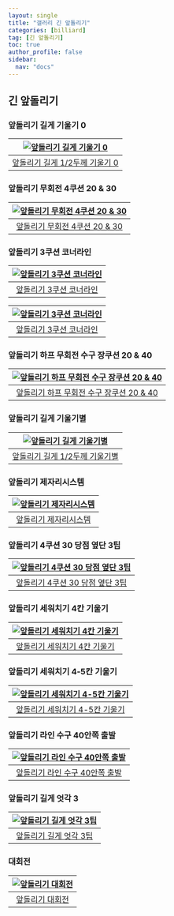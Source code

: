 ```yaml
---
layout: single
title: "갤러리 긴 앞돌리기"
categories: [billiard]
tag: [긴 앞돌리기]
toc: true
author_profile: false
sidebar:
  nav: "docs"
---
```


## 긴 앞돌리기

### 앞돌리기 길게 기울기 0

| [![앞돌리기 길게 기울기 0](/images/%EC%95%9E%EB%8F%8C%EB%A6%AC%EA%B8%B0%20%EA%B8%B0%EB%B3%B8%20%EB%B0%A9%EC%88%98.png)](/images/%EC%95%9E%EB%8F%8C%EB%A6%AC%EA%B8%B0%20%EA%B8%B0%EB%B3%B8%20%EB%B0%A9%EC%88%98.png) |
| :---: |
| [앞돌리기 길게 1/2두께 기울기 0](https://youtu.be/XF0v0q0myEg) |

### 앞돌리기 무회전 4쿠션 20 & 30

| [![앞돌리기 무회전 4쿠션 20 & 30](/images/%EC%95%9E%EB%8F%8C%EB%A6%AC%EA%B8%B0%20%EC%88%98%ED%98%B8%EC%8B%A0%20%EA%B8%B8%EA%B2%8C.png)](/images/%EC%95%9E%EB%8F%8C%EB%A6%AC%EA%B8%B0%20%EC%88%98%ED%98%B8%EC%8B%A0%20%EA%B8%B8%EA%B2%8C.png) |
| :---: |
| [앞돌리기 무회전 4쿠션 20 & 30](https://youtu.be/4u6vUyhQgyQ) |

### 앞돌리기 3쿠션 코너라인

| [![앞돌리기 3쿠션 코너라인](/images/앞돌리기_3쿠션코너1.png)](/images/앞돌리기_3쿠션코너1.png) |
| :---: |
| [앞돌리기 3쿠션 코너라인](https://youtu.be/CLCpmykB7sc) |

| [![앞돌리기 3쿠션 코너라인](/images/%EC%95%9E%EB%8F%8C%EB%A6%AC%EA%B8%B0%203%EC%BF%A0%EC%85%98%20%EC%BD%94%EB%84%88%EB%9D%BC%EC%9D%B8.png)](/images/%EC%95%9E%EB%8F%8C%EB%A6%AC%EA%B8%B0%203%EC%BF%A0%EC%85%98%20%EC%BD%94%EB%84%88%EB%9D%BC%EC%9D%B8.png) |
| :---: |
| [앞돌리기 3쿠션 코너라인](https://youtu.be/7t8xH0ipNOk) |

### 앞돌리기 하프 무회전 수구 장쿠션 20 & 40

| [![앞돌리기 하프 무회전 수구 장쿠션 20 & 40](/images/%EC%95%9E%EB%8F%8C%EB%A6%AC%EA%B8%B0%20%EC%88%98%ED%98%B8%EC%8B%A0%20%ED%95%98%ED%94%84.png)](/images/%EC%95%9E%EB%8F%8C%EB%A6%AC%EA%B8%B0%20%EC%88%98%ED%98%B8%EC%8B%A0%20%ED%95%98%ED%94%84.png) |
| :---: |
| [앞돌리기 하프 무회전 수구 장쿠션 20 & 40](https://youtu.be/-lDj6ez2Q9M) |

### 앞돌리기 길게 기울기별

| [![앞돌리기 길게 기울기별](/images/%EC%95%9E%EB%8F%8C%EB%A6%AC%EA%B8%B0%20%EC%A0%95%EB%A6%AC%20%EC%88%98%ED%98%B8%EC%8B%A0.png)](/images/%EC%95%9E%EB%8F%8C%EB%A6%AC%EA%B8%B0%20%EC%A0%95%EB%A6%AC%20%EC%88%98%ED%98%B8%EC%8B%A0.png) |
| :---: |
| [앞돌리기 길게 1/2두께 기울기별](https://youtu.be/lQ_juHUneHs) |

### 앞돌리기 제자리시스템

| [![앞돌리기 제자리시스템](/images/%EC%95%9E%EB%8F%8C%EB%A6%AC%EA%B8%B0%20%EC%A0%9C%EC%9E%90%EB%A6%AC%EC%8B%9C%EC%8A%A4%ED%85%9C.png)](/images/%EC%95%9E%EB%8F%8C%EB%A6%AC%EA%B8%B0%20%EC%A0%9C%EC%9E%90%EB%A6%AC%EC%8B%9C%EC%8A%A4%ED%85%9C.png) |
| :---: |
| [앞돌리기 제자리시스템](https://youtu.be/IwJtf8vCWTw) |

### 앞돌리기 4쿠션 30 당점 옆단 3팁

| [![앞돌리기 4쿠션 30 당점 옆단 3팁](/images/%EC%95%9E%EB%8F%8C%EB%A6%AC%EA%B8%B0%20%EC%88%98%ED%98%B8%EC%8B%A0%204%EC%BF%A0%EC%85%98%2030.png)](/images/%EC%95%9E%EB%8F%8C%EB%A6%AC%EA%B8%B0%20%EC%88%98%ED%98%B8%EC%8B%A0%204%EC%BF%A0%EC%85%98%2030.png) |
| :---: |
| [앞돌리기 4쿠션 30 당점 옆단 3팁](https://youtu.be/rqXKJiu9Vvk) |

### 앞돌리기 세워치기 4칸 기울기

| [![앞돌리기 세워치기 4칸 기울기](/images/%EC%95%9E%EB%8F%8C%EB%A6%AC%EA%B8%B0%20%EC%88%98%ED%98%B8%EC%8B%A0%204%EC%B9%B8.png)](/images/%EC%95%9E%EB%8F%8C%EB%A6%AC%EA%B8%B0%20%EC%88%98%ED%98%B8%EC%8B%A0%204%EC%B9%B8.png) |
| :---: |
| [앞돌리기 세워치기 4칸 기울기](https://youtu.be/CpPGTSNUy1Y) |

### 앞돌리기 세워치기 4-5칸 기울기

| [![앞돌리기 세워치기 4-5칸 기울기](/images/%EC%95%9E%EB%8F%8C%EB%A6%AC%EA%B8%B0%20%EB%81%8C%EC%96%B4%EC%B9%98%EA%B8%B0%20%EC%88%98%ED%98%B8%EC%8B%A0.png)](/images/%EC%95%9E%EB%8F%8C%EB%A6%AC%EA%B8%B0%20%EB%81%8C%EC%96%B4%EC%B9%98%EA%B8%B0%20%EC%88%98%ED%98%B8%EC%8B%A0.png) |
| :---: |
| [앞돌리기 세워치기 4-5칸 기울기](https://youtu.be/WoOzclT0dZw) |

### 앞돌리기 라인 수구 40안쪽 출발

| [![앞돌리기 라인 수구 40안쪽 출발](/images/%EC%95%9E%EB%8F%8C%EB%A6%AC%EA%B8%B0%20%EB%9D%BC%EC%9D%B8%20%EC%88%98%EA%B5%AC%2040%EC%95%88%EC%AA%BD%20%EC%B6%9C%EB%B0%9C.png)](/images/%EC%95%9E%EB%8F%8C%EB%A6%AC%EA%B8%B0%20%EB%9D%BC%EC%9D%B8%20%EC%88%98%EA%B5%AC%2040%EC%95%88%EC%AA%BD%20%EC%B6%9C%EB%B0%9C.png) |
| :---: |
| [앞돌리기 라인 수구 40안쪽 출발](https://youtu.be/dS9mLP6ta-M) |

### 앞돌리기 길게 엇각 3

| [![앞돌리기 길게 엇각 3팁](/images/%EC%95%9E%EB%8F%8C%EB%A6%AC%EA%B8%B0%20%EA%B8%B8%EA%B2%8C%20%EC%97%87%EA%B0%81%203%ED%8C%81.png)](/images/%EC%95%9E%EB%8F%8C%EB%A6%AC%EA%B8%B0%20%EA%B8%B8%EA%B2%8C%20%EC%97%87%EA%B0%81%203%ED%8C%81.png) |
| :---: |
| [앞돌리기 길게 엇각 3팁](https://youtu.be/qfVJ8zlK-j0) |

### 대회전

| [![앞돌리기 대회전](/images/%EC%95%9E%EB%8F%8C%EB%A6%AC%EA%B8%B0%20%EB%8C%80%ED%9A%8C%EC%A0%84.png)](/images/%EC%95%9E%EB%8F%8C%EB%A6%AC%EA%B8%B0%20%EB%8C%80%ED%9A%8C%EC%A0%84.png) |
| :---: |
| [앞돌리기 대회전](https://youtu.be/h77Hi2fOhh0) |
